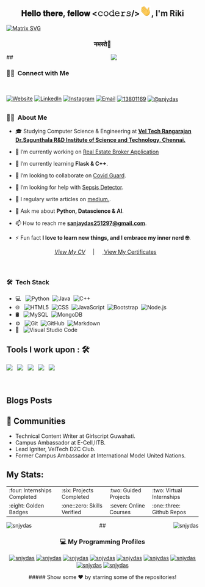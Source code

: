 <h2 align="center"> 𝐇𝐞𝐥𝐥𝐨 𝐭𝐡𝐞𝐫𝐞, 𝐟𝐞𝐥𝐥𝐨𝐰 <𝚌𝚘𝚍𝚎𝚛𝚜/><img src="https://raw.githubusercontent.com/ABSphreak/ABSphreak/master/gifs/Hi.gif" width="30px">, I'm Riki</h2>

[![Matrix SVG](https://raw.githubusercontent.com/rodrigograca31/rodrigograca31/master/matrix.svg)](https://www.youtube.com/watch?v=SDkAGkd4NLc)

<h3 align="center">नमस्ते🙏 </h3>
 
<img align='right' src="https://media.giphy.com/media/M9gbBd9nbDrOTu1Mqx/giphy.gif" width="230">
## <h3> 🤝🏻 &nbsp;Connect with Me </h3>
<br>
<p align="left">
<a href="https://mayank-bajaj.me/"><img alt="Website" src="https://img.shields.io/badge/Website-www.mayankbajaj.me-blue?style=flat-square&logo=google-chrome"></a>
<a href="https://linkedin.com/in/snjydas"><img alt="LinkedIn" src="https://img.shields.io/badge/LinkedIn-snjydas-blue?style=flat-square&logo=linkedin"></a>
<a href="https://www.instagram.com/geekyslayer"><img alt="Instagram" src="https://img.shields.io/badge/Instagram-geekyslayer-blue?style=flat-square&logo=instagram"></a>
<a href="sanjaydas251297@gmail.com"><img alt="Email" src="https://img.shields.io/badge/Email-sanjaydas251297@gmail.com-blue?style=flat-square&logo=gmail"></a>
<a href="https://stackoverflow.com/users/13801169" target="blank"><img align="center" src="https://cdn.jsdelivr.net/npm/simple-icons@3.0.1/icons/stackoverflow.svg" alt="13801169" height="40" width="30" /></a>
<a href="https://medium.com/@snjydas" target="blank"><img align="center" src="https://www.vectorlogo.zone/logos/medium/medium-tile.svg" alt="@snjydas" height="30" width="40" /></a>
</p>

## <h3> 🤝🏻 &nbsp;About Me </h3>


- 🎓 Studying Computer Science & Engineering at <a href="https://www.veltech.edu.in/"> <b>Vel Tech Rangarajan Dr.Sagunthala R&D Institute of Science and Technology, Chennai.</b></a>

- 🔭 I’m currently working on [Real Estate Broker Application](https://github.com/snjydas/Real-Estate-Broker-Application)

- 🌱 I’m currently learning **Flask & C++**.

- 👯 I’m looking to collaborate on [Covid Guard](https://github.com/snjydas/Covid-Guard).

- 🤝 I’m looking for help with [Sepsis Detector](https://github.com/snjydas/Sepsis-Detection).

- 📝 I regulary write articles on [medium.](https://medium.com/@snjydas).

- 💬 Ask me about **Python, Datascience & AI**.

- 📫 How to reach me **sanjaydas251297@gmail.com**.

- ⚡ Fun fact **I love to learn new things, and I embrace my inner nerd 🤓**.

<p align="center"
🤔 Looking for a job which would help me make most of my skills.

&nbsp; &nbsp; _[View My CV]()_
&nbsp; &nbsp; | &nbsp; &nbsp; _[View My Certificates](https://github.com/)
</p>
<br />

## <h3> 🛠 &nbsp;Tech Stack</h3>

- 💻 &nbsp;
  ![Python](https://img.shields.io/badge/-Python-333333?style=flat&logo=python)&nbsp;
  ![Java](https://img.shields.io/badge/-Java-333333?style=flat&logo=Java&logoColor=007396)&nbsp;
  ![C++](https://img.shields.io/badge/-C++-333333?style=flat&logo=C%2B%2B&logoColor=00599C)
- 🌐 &nbsp;
  ![HTML5](https://img.shields.io/badge/-HTML5-333333?style=flat&logo=HTML5)&nbsp;
  ![CSS](https://img.shields.io/badge/-CSS-333333?style=flat&logo=CSS3&logoColor=1572B6)&nbsp;
  ![JavaScript](https://img.shields.io/badge/-JavaScript-333333?style=flat&logo=javascript)&nbsp;
  ![Bootstrap](https://img.shields.io/badge/-Bootstrap-333333?style=flat&logo=bootstrap&logoColor=563D7C)&nbsp;
  ![Node.js](https://img.shields.io/badge/-Node.js-333333?style=flat&logo=node.js)
- 🛢 &nbsp;
  ![MySQL](https://img.shields.io/badge/-MySQL-333333?style=flat&logo=mysql)&nbsp;
  ![MongoDB](https://img.shields.io/badge/-MongoDB-333333?style=flat&logo=mongodb)
- ⚙️ &nbsp;
  ![Git](https://img.shields.io/badge/-Git-333333?style=flat&logo=git)&nbsp;
  ![GitHub](https://img.shields.io/badge/-GitHub-333333?style=flat&logo=github)&nbsp;
  ![Markdown](https://img.shields.io/badge/-Markdown-333333?style=flat&logo=markdown)
- 🔧 &nbsp;
  ![Visual Studio Code](https://img.shields.io/badge/-Visual%20Studio%20Code-333333?style=flat&logo=visual-studio-code&logoColor=007ACC)

## Tools I work upon : 🛠

<img src="https://img.shields.io/badge/Keras%20-%23D00000.svg?&style=for-the-badge&logo=Keras&logoColor=white"/> &nbsp; <img src="https://img.shields.io/badge/TensorFlow%20-%23FF6F00.svg?&style=for-the-badge&logo=TensorFlow&logoColor=white" /> &nbsp; <img src="https://img.shields.io/badge/pandas%20-%23150458.svg?&style=for-the-badge&logo=pandas&logoColor=white" /> &nbsp; <img src="https://img.shields.io/badge/Jupyter%20-%23F37626.svg?&style=for-the-badge&logo=Jupyter&logoColor=white" /> &nbsp; <img src="https://img.shields.io/badge/flask%20-%23000.svg?&style=for-the-badge&logo=flask&logoColor=white"/>
<br/>
<br/>
<br/>

## Blogs Posts

<!-- BLOG-POST-LIST:START -->
<!-- BLOG-POST-LIST:END -->

## 👯 Communities

- Technical Content Writer at Girlscript Guwahati.
- Campus Ambassador at E-Cell,IITB.
- Lead Igniter, VelTech D2C Club.
- Former Campus Ambassador at International Model United Nations.

## My Stats:

<table>
  <tr>
    <td> :four: Internships Completed </td>
    <td> :six: Projects Completed </td>
    <td>  :two: Guided Projects  </td>
    <td>  :two: Virtual Internships </td>
  </tr>
  <tr>
    <td>  :eight: Golden Badges  </td>
    <td>  :one::zero: Skills Verified </td>
    <td>  :seven: Online Courses  </td>
    <td>  :one::three: Github Repos </td>
  </tr>
</table>

<div align="center">
<p><img align="left" src="https://github-readme-stats.vercel.app/api/top-langs/?username=snjydas&theme=graywhite&layout=compact&hide=html" alt="snjydas" /></p>
<p><img align="right" src="https://github-readme-stats.vercel.app/api?username=snjydas&theme=graywhite&show_icons=true" alt="snjydas" /></p>
</div>



<div align="center">
<p align="center">
## <h3 align="center">💻&nbsp;My Programming Profiles </h3>
<a href="https://dev.to/snjydas" target="blank"><img align="center" src="https://cdn.jsdelivr.net/npm/simple-icons@3.0.1/icons/dev-dot-to.svg" alt="snjydas" height="30" width="30" /></a>
<a href="https://kaggle.com/snjydas" target="blank"><img align="center" src="https://cdn.jsdelivr.net/npm/simple-icons@3.0.1/icons/kaggle.svg" alt="snjydas" height="30" width="30" /></a>
<a href="https://www.codechef.com/snjydas" target="blank"><img align="center" src="https://cdn.jsdelivr.net/npm/simple-icons@3.1.0/icons/codechef.svg" alt="snjydas" height="30" width="30" /></a>
<a href="https://www.hackerrank.com/snjydas" target="blank"><img align="center" src="https://cdn.jsdelivr.net/npm/simple-icons@3.0.1/icons/hackerrank.svg" alt="snjydas" height="30" width="30" /></a>
<a href="https://www.codeforces.com/snjydas" target="blank"><img align="center" src="https://cdn.jsdelivr.net/npm/simple-icons@3.0.1/icons/codeforces.svg" alt="snjydas" height="30" width="30" /></a>
<a href="https://www.leetcode.com/snjydas" target="blank"><img align="center" src="https://cdn.jsdelivr.net/npm/simple-icons@3.0.1/icons/leetcode.svg" alt="snjydas" height="30" width="30" /></a>
<a href="https://www.hackerearth.com/snjydas" target="blank"><img align="center" src="https://cdn.jsdelivr.net/npm/simple-icons@3.0.1/icons/hackerearth.svg" alt="snjydas" height="30" width="30" /></a>
<a href="https://www.geeksforgeeks.com/snjydas" target="blank"><img align="center" src="https://cdn.jsdelivr.net/npm/simple-icons@3.0.1/icons/geeksforgeeks.svg" alt="snjydas" height="30" width="30" /></a>
<a href="https://www.topcoder.com/snjydas" target="blank"><img align="center" src="https://cdn.jsdelivr.net/npm/simple-icons@3.0.1/icons/topcoder.svg" alt="snjydas" height="30" width="30" /></a>
</p>
</div>

<div align="center">
##### Show some ❤️ by starring some of the repositories!
</div>
